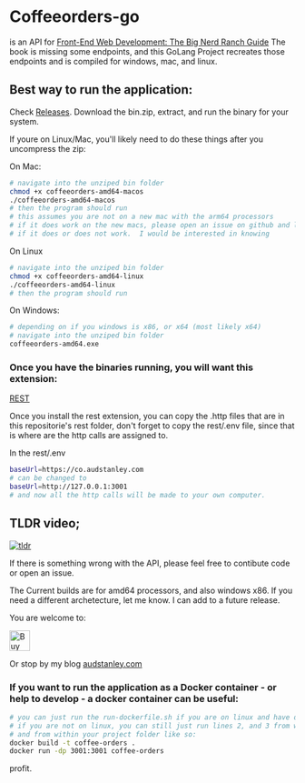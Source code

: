 # Coffeeorders-go

is an API for [Front-End Web Development: The Big Nerd Ranch Guide](https://www.bignerdranch.com/books/front-end-web-development-the-big-nerd-ranch-guide/)
The book is missing some endpoints, and this GoLang Project recreates those endpoints and is compiled for windows, mac, and linux.


## Best way to run the application:

Check [Releases](https://github.com/audstanley/coffeeorders-go/releases). Download the bin.zip, extract, and run the binary for your system.

If youre on Linux/Mac, you'll likely need to do these things after you uncompress the zip:


On Mac:

```bash
# navigate into the unziped bin folder
chmod +x coffeeorders-amd64-macos
./coffeeorders-amd64-macos
# then the program should run
# this assumes you are not on a new mac with the arm64 processors
# if it does work on the new macs, please open an issue on github and let me know
# if it does or does not work.  I would be interested in knowing
```

On Linux
```bash
# navigate into the unziped bin folder
chmod +x coffeeorders-amd64-linux
./coffeeorders-amd64-linux
# then the program should run
```

On Windows:
```bash
# depending on if you windows is x86, or x64 (most likely x64)
# navigate into the unziped bin folder
coffeeorders-amd64.exe
```

### Once you have the binaries running, you will want this extension:

[REST](https://marketplace.visualstudio.com/items?itemName=humao.rest-client)

Once you install the rest extension, you can copy the .http files that are in this repositorie's rest folder,
don't forget to copy the rest/.env file, since that is where are the http calls are assigned to.

In the rest/.env
```bash
baseUrl=https://co.audstanley.com
# can be changed to
baseUrl=http://127.0.0.1:3001
# and now all the http calls will be made to your own computer.
```

## TLDR video;

[![tldr](https://i9.ytimg.com/vi/umPXiItPzbQ/mq1.jpg?sqp=CJzVz4oG&rs=AOn4CLAng2mGYz3XOKWjsiJ3AWni9XnCwQ)](https://youtu.be/umPXiItPzbQ)




If there is something wrong with the API, please feel free to contibute code or open an issue.

The Current builds are for amd64 processors, and also windows x86.  If you need a different archetecture, let me know. I can add to a future release.


You are welcome to:

<a href='https://ko-fi.com/A687KA8' target='_blank'><img height='36' style='border:0px;height:36px;' src='https://az743702.vo.msecnd.net/cdn/kofi4.png?v=f' border='0' alt='Buy Me a Coffee at ko-fi.com' /></a>

Or stop by my blog [audstanley.com](https://www.audstanley.com)

### If you want to run the application as a Docker container - or help to develop - a docker container can be useful:

```bash
# you can just run the run-dockerfile.sh if you are on linux and have docker installed.
# if you are not on linux, you can still just run lines 2, and 3 from within that script,
# and from within your project folder like so:
docker build -t coffee-orders .
docker run -dp 3001:3001 coffee-orders
```

profit.